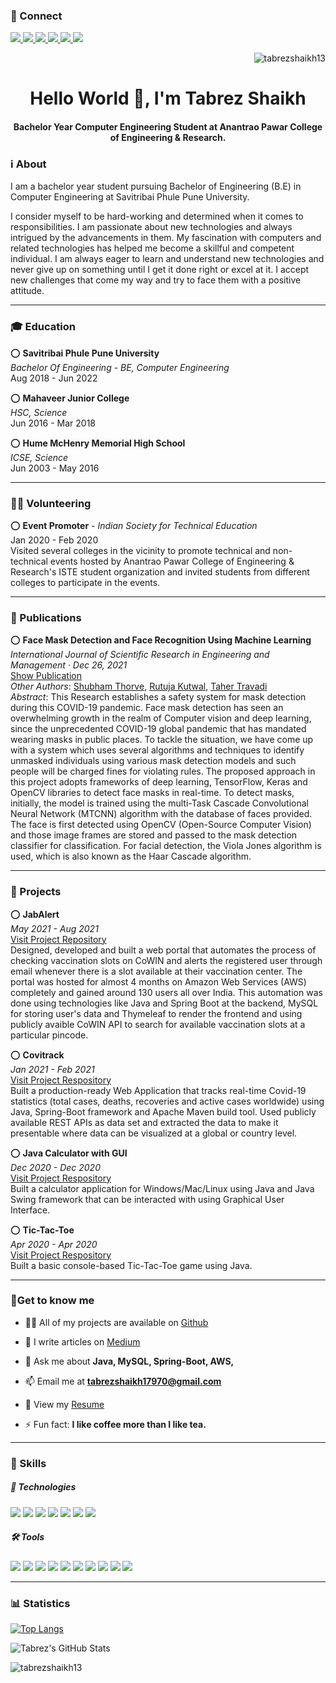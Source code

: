 <h3 align="left">🤝 Connect</h3>

<a href="https://linkedin.com/in/tabrezshaikh13" target="blank">
<img src="https://img.shields.io/badge/linkedin-%230077B5.svg?style=for-the-badge&logo=linkedin&logoColor=white">
</a>
<a href="https://github.com/tabrezshaikh13" target="blank">
<img src="https://img.shields.io/badge/github-%23121011.svg?style=for-the-badge&logo=github&logoColor=white">
</a>
<a href="https://stackoverflow.com/users/11885645/tabrezshaikh13" target="blank">
<img src="https://img.shields.io/badge/-Stackoverflow-FE7A16?style=for-the-badge&logo=stack-overflow&logoColor=white">
</a>
<a href="https://tabrezshaikh13.medium.com/" target="blank">
<img src="https://img.shields.io/badge/Medium-12100E?style=for-the-badge&logo=medium&logoColor=white">
</a>
<a href="https://leetcode.com/tabrezshaikh13/" target="blank">
<img src="https://img.shields.io/badge/LeetCode-000000?style=for-the-badge&logo=LeetCode&logoColor=#d16c06">
</a>
<a href="https://instagram.com/tabrezshaikh13" target="blank">
<img src="https://img.shields.io/badge/Instagram-%23E4405F.svg?style=for-the-badge&logo=Instagram&logoColor=white">
</a>

<p align="right"> <img  src="https://komarev.com/ghpvc/?username=tabrezshaikh13&label=Profile%20views&color=0e75b6&style=flat" alt="tabrezshaikh13" /> </p>

<h1 align="center">Hello World 👋, I'm Tabrez Shaikh</h1>
<h4 align="center">Bachelor Year Computer Engineering Student at Anantrao Pawar College of Engineering & Research. </h4>

<h3>ℹ️ About</h3>
<p> I am a bachelor year student pursuing Bachelor of Engineering (B.E) in Computer Engineering at Savitribai Phule Pune University.

I consider myself to be hard-working and determined when it comes to responsibilities. I am passionate about new technologies and always intrigued by the advancements in them. My fascination with computers and related technologies has helped me become a skillful and competent individual. I am always eager to learn and understand new technologies and never give up on something until I get it done right or excel at it. I accept new challenges that come my way and try to face them with a positive attitude. </p>
<hr>
<h3>🎓 Education</h3>

 ⭕ **Savitribai Phule Pune University**  
 *Bachelor Of Engineering - BE, Computer Engineering*  
 Aug 2018 - Jun 2022
 
 ⭕ **Mahaveer Junior College**  
*HSC, Science*  
Jun 2016 - Mar 2018

 ⭕ **Hume McHenry Memorial High School**  
*ICSE, Science*  
Jun 2003 - May 2016
<hr>
<h3>🙋‍♂️ Volunteering</h3>

 ⭕ **Event Promoter** - *Indian Society for Technical Education*  
Jan 2020 - Feb 2020  
Visited several colleges in the vicinity to promote technical and non-technical events hosted by Anantrao Pawar College of Engineering & Research's ISTE student organization and invited students from different colleges to participate in the events.
<hr>
<h3>📰 Publications</h3>

 ⭕ **Face Mask Detection and Face Recognition Using Machine Learning**  
*International Journal of Scientific Research in Engineering and Management · Dec 26, 2021*  
[Show Publication](https://ijsrem.com/download/face-mask-detection-and-face-recognition-using-machine-learning/)  
*Other Authors*: [Shubham Thorve](https://www.linkedin.com/in/shubhamthorve?lipi=urn%3Ali%3Apage%3Ad_flagship3_profile_view_base_publication_authors%3Bs1cn9tU7QHGB7tPX4lYUZA%3D%3D), [Rutuja Kutwal](https://www.linkedin.com/in/rutujakutwal?lipi=urn%3Ali%3Apage%3Ad_flagship3_profile_view_base_publication_authors%3Bs1cn9tU7QHGB7tPX4lYUZA%3D%3D), [Taher Travadi](https://www.linkedin.com/in/taher-travadi?lipi=urn%3Ali%3Apage%3Ad_flagship3_profile_view_base_publication_authors%3Bs1cn9tU7QHGB7tPX4lYUZA%3D%3D)  
*Abstract*: This Research establishes a safety system for mask detection during this COVID-19 pandemic. Face mask detection has seen an overwhelming growth in the realm of Computer vision and deep learning, since the unprecedented COVID-19 global pandemic that has mandated wearing masks in public places. To tackle the situation, we have come up with a system which uses several algorithms and techniques to identify unmasked individuals using various mask detection models and such people will be charged fines for violating rules. The proposed approach in this project adopts frameworks of deep learning, TensorFlow, Keras and OpenCV libraries to detect face masks in real-time. To detect masks, initially, the model is trained using the multi-Task Cascade Convolutional Neural Network (MTCNN) algorithm with the database of faces provided. The face is first detected using OpenCV (Open-Source Computer Vision) and those image frames are stored and passed to the mask detection classifier for classification. For facial detection, the Viola Jones algorithm is used, which is also known as the Haar Cascade algorithm.
<hr>
<h3>🧩 Projects</h3>

 ⭕ **JabAlert**  
*May 2021 - Aug 2021*  
[Visit Project Repository](https://github.com/tabrezshaikh13/jabalert)  
Designed, developed and built a web portal that automates the process of checking vaccination slots on CoWIN and alerts the registered user through email whenever there is a slot available at their vaccination center. The portal was hosted for almost 4 months on Amazon Web Services (AWS) completely and gained around 130 users all over India. This automation was done using technologies like Java and Spring Boot at the backend, MySQL for storing user's data and Thymeleaf to render the frontend and using publicly avaible CoWIN API to search for available vaccination slots at a particular pincode.

⭕ **Covitrack**  
*Jan 2021 - Feb 2021*  
[Visit Project Respository](https://github.com/tabrezshaikh13/covitrack)  
Built a production-ready Web Application that tracks real-time Covid-19 statistics (total cases, deaths, recoveries and active cases worldwide) using Java, Spring-Boot framework and Apache Maven build tool. Used publicly available REST APIs as data set and extracted the data to make it presentable where data can be visualized at a global or country level.

⭕ **Java Calculator with GUI**  
*Dec 2020 - Dec 2020*  
[Visit Project Respository](https://github.com/tabrezshaikh13/java-swing-calculator)  
Built a calculator application for Windows/Mac/Linux using Java and Java Swing framework that can be interacted with using Graphical User Interface.

⭕ **Tic-Tac-Toe**  
*Apr 2020 - Apr 2020*  
[Visit Project Respository](https://github.com/tabrezshaikh13/tictactoe)  
Built a basic console-based Tic-Tac-Toe game using Java.
<hr>
<h3>🧍Get to know me</h3>

- 👨‍💻 All of my projects are available on [Github](https://github.com/tabrezshaikh13?tab=repositories)  
  
- 📝 I write articles on [Medium](tabrezshaikh13.medium.com)  
  
- 💬 Ask me about **Java, MySQL, Spring-Boot, AWS,**  
  
- 📫 Email me at **tabrezshaikh17970@gmail.com**  
  
- 📄 View my [Resume](https://s3.us-west-2.amazonaws.com/secure.notion-static.com/bb99335e-0f7d-4e5a-88d7-046f0840aa24/TabrezShaikh-D6-CV.pdf?X-Amz-Algorithm=AWS4-HMAC-SHA256&X-Amz-Content-Sha256=UNSIGNED-PAYLOAD&X-Amz-Credential=AKIAT73L2G45EIPT3X45%2F20220427%2Fus-west-2%2Fs3%2Faws4_request&X-Amz-Date=20220427T104320Z&X-Amz-Expires=86400&X-Amz-Signature=8a8d1342a7fcd91ba940127d0c6064d12aed068ef0e21fc1aad3217617d74baa&X-Amz-SignedHeaders=host&response-content-disposition=filename%20%3D%22Curriculum%2520Vitae.pdf%22&x-id=GetObject)  
  
- ⚡ Fun fact: **I like coffee more than I like tea.**
<hr>

<h3  align="left">🧬 Skills</h3>
<h5>📱 Technologies</h5>
<p>
<img src="https://img.shields.io/badge/java-%23ED8B00.svg?style=for-the-badge&logo=java&logoColor=white">
<img src="https://img.shields.io/badge/mysql-%2300f.svg?style=for-the-badge&logo=mysql&logoColor=white">
<img src="https://img.shields.io/badge/spring-%236DB33F.svg?style=for-the-badge&logo=spring&logoColor=white">
<img src="https://img.shields.io/badge/AWS-%23FF9900.svg?style=for-the-badge&logo=amazon-aws&logoColor=white">
<img src="https://img.shields.io/badge/c++-%2300599C.svg?style=for-the-badge&logo=c%2B%2B&logoColor=white">
<img src="https://img.shields.io/badge/html5-%23E34F26.svg?style=for-the-badge&logo=html5&logoColor=white">
<img src="https://img.shields.io/badge/bootstrap-%23563D7C.svg?style=for-the-badge&logo=bootstrap&logoColor=white">
</p>

<h5>🛠️ Tools</h5>
<p>
<img src="https://img.shields.io/badge/Visual%20Studio%20Code-0078d7.svg?style=for-the-badge&logo=visual-studio-code&logoColor=white">
<img src="https://img.shields.io/badge/Apache%20Maven-C71A36?style=for-the-badge&logo=Apache%20Maven&logoColor=white">
<img src="https://img.shields.io/badge/Thymeleaf-%23005C0F.svg?style=for-the-badge&logo=Thymeleaf&logoColor=white">
<img src="https://img.shields.io/badge/git-%23F05033.svg?style=for-the-badge&logo=git&logoColor=white">
<img src="https://img.shields.io/badge/github-%23121011.svg?style=for-the-badge&logo=github&logoColor=white">
<img src="https://img.shields.io/badge/Postman-FF6C37?style=for-the-badge&logo=postman&logoColor=white">
<img src="https://img.shields.io/badge/figma-%23F24E1E.svg?style=for-the-badge&logo=figma&logoColor=white">
<img src="https://img.shields.io/badge/IntelliJIDEA-000000.svg?style=for-the-badge&logo=intellij-idea&logoColor=white">
<img src="https://img.shields.io/badge/Notion-%23000000.svg?style=for-the-badge&logo=notion&logoColor=white)">
<img src="https://img.shields.io/badge/-Stackoverflow-FE7A16?style=for-the-badge&logo=stack-overflow&logoColor=white">
</p>

<hr>

<h3>📊 Statistics</h3>

[![Top Langs](https://github-readme-stats.vercel.app/api/top-langs/?username=tabrezshaikh13&langs_count=4&theme=tokyonight&layout=compact)](https://github.com/anuraghazra/github-readme-stats)

![Tabrez's GitHub Stats](https://github-readme-stats.vercel.app/api?username=tabrezshaikh13&show_icons=true&theme=tokyonight)

<img align="center" src="https://github-readme-streak-stats.herokuapp.com/?user=tabrezshaikh13&theme=tokyonight" alt="tabrezshaikh13" />
